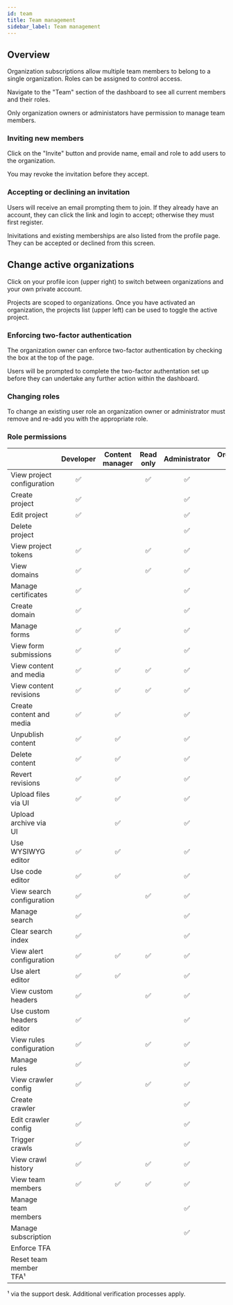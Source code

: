```yaml
---
id: team
title: Team management
sidebar_label: Team management
---
```


## Overview

Organization subscriptions allow multiple team members to belong to a single organization. Roles can be assigned to control access.

Navigate to the "Team" section of the dashboard to see all current members and their roles.

Only organization owners or administators have permission to manage team members.

### Inviting new members

Click on the "Invite" button and provide name, email and role to add users to the organization.

You may revoke the invitation before they accept.

### Accepting or declining an invitation

Users will receive an email prompting them to join. If they already have an account, they can click the link and login to accept; otherwise they must first register.

Inivitations and existing memberships are also listed from the profile page. They can be accepted or declined from this screen.

## Change active organizations

Click on your profile icon (upper right) to switch between organizations and your own private account.

Projects are scoped to organizations. Once you have activated an organization, the projects list (upper left) can be used to toggle the active project.

### Enforcing two-factor authentication

The organization owner can enforce two-factor authentication by checking the box at the top of the page.

Users will be prompted to complete the two-factor authentation set up before they can undertake any further action within the dashboard.

### Changing roles

To change an existing user role an organization owner or administrator must remove and re-add you with the appropriate role.

### Role permissions

|                            | Developer   | Content manager | Read only | Administrator | Organization owner |
| ----------- | :----: | :----: | :----: | :----: | :----: |
| View project configuration | ✅          |                  | ✅        | ✅            | ✅                 |
| Create project             | ✅          |                  |           | ✅            | ✅                 |
| Edit project               | ✅          |                  |           | ✅            | ✅                 |
| Delete project             |             |                  |           | ✅           | ✅                 |
| View project tokens        | ✅          |                  | ✅        | ✅            | ✅                  |
| View domains               | ✅          |                  | ✅        | ✅            | ✅                  |
| Manage certificates        | ✅          |                  |           | ✅            | ✅                  |
| Create domain              | ✅          |                  |           | ✅            | ✅                  |
| Manage forms               | ✅          | ✅               |           | ✅            | ✅                  |
| View form submissions      | ✅          | ✅               |           | ✅            | ✅                  |
| View content and media     | ✅          | ✅               | ✅        | ✅            | ✅                  |
| View content revisions     | ✅          | ✅               | ✅        | ✅            | ✅                  |
| Create content and media   | ✅          | ✅               |           | ✅            | ✅                  |
| Unpublish content          | ✅          | ✅               |           | ✅            | ✅                  |
| Delete content             | ✅          | ✅               |           | ✅            | ✅                  |
| Revert revisions           | ✅          | ✅               |           | ✅            | ✅                  |
| Upload files via UI        | ✅          | ✅               |           | ✅            | ✅                  |
| Upload archive via UI      |             | ✅               |           | ✅            | ✅                  |
| Use WYSIWYG editor         | ✅          | ✅               |           | ✅            | ✅                  |
| Use code editor            | ✅          | ✅               |           | ✅            | ✅                  |
| View search configuration  | ✅          |                  | ✅        | ✅            | ✅                  |
| Manage search              | ✅          |                  |           | ✅            | ✅                  |
| Clear search index         | ✅          |                  |           | ✅            | ✅                  |
| View alert configuration   | ✅          | ✅               | ✅        | ✅            | ✅                  |
| Use alert editor           | ✅          | ✅               |           | ✅            | ✅                  |
| View custom headers        | ✅          |                  | ✅        | ✅            | ✅                  |
| Use custom headers editor  | ✅          |                  |           | ✅            | ✅                  |
| View rules configuration   | ✅          |                  | ✅        | ✅            | ✅                  |
| Manage rules               | ✅          |                  |           | ✅            | ✅                  |
| View crawler config        | ✅          |                  | ✅        | ✅            | ✅                  |
| Create crawler             |             |                  |           | ✅            | ✅                  |
| Edit crawler config        | ✅          |                  |           | ✅            | ✅                  |
| Trigger crawls             | ✅          |                  |           | ✅            | ✅                  |
| View crawl history         | ✅          |                  | ✅        | ✅            | ✅                  |
| View team members          | ✅          | ✅               | ✅        | ✅            | ✅                  |
| Manage team members        |             |                  |           | ✅            | ✅                  |
| Manage subscription        |             |                  |           | ✅            | ✅                  |
| Enforce TFA                |             |                  |           |               | ✅                  |
| Reset team member TFA¹     |             |                  |           |               | ✅                  |

¹ via the support desk. Additional verification processes apply.